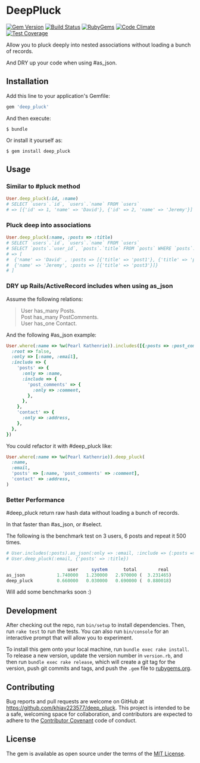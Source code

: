 # DeepPluck

[![Gem Version](https://img.shields.io/gem/v/deep_pluck.svg?style=flat)](http://rubygems.org/gems/deep_pluck)
[![Build Status](https://travis-ci.org/khiav223577/deep_pluck.svg?branch=master)](https://travis-ci.org/khiav223577/deep_pluck)
[![RubyGems](http://img.shields.io/gem/dt/deep_pluck.svg?style=flat)](http://rubygems.org/gems/deep_pluck)
[![Code Climate](https://codeclimate.com/github/khiav223577/deep_pluck/badges/gpa.svg)](https://codeclimate.com/github/khiav223577/deep_pluck)
[![Test Coverage](https://codeclimate.com/github/khiav223577/deep_pluck/badges/coverage.svg)](https://codeclimate.com/github/khiav223577/deep_pluck/coverage)

Allow you to pluck deeply into nested associations without loading a bunch of records.

And DRY up your code when using #as_json.


## Installation

Add this line to your application's Gemfile:

```ruby
gem 'deep_pluck'
```

And then execute:

    $ bundle

Or install it yourself as:

    $ gem install deep_pluck

## Usage

### Similar to #pluck method
```rb
User.deep_pluck(:id, :name)
# SELECT `users`.`id`, `users`.`name` FROM `users` 
# => [{'id' => 1, 'name' => 'David'}, {'id' => 2, 'name' => 'Jeremy'}]
```

### Pluck deep into associations
```rb
User.deep_pluck(:name, :posts => :title)
# SELECT `users`.`id`, `users`.`name` FROM `users`
# SELECT `posts`.`user_id`, `posts`.`title` FROM `posts` WHERE `posts`.`user_id` IN (1, 2)
# => [
#  {'name' => 'David' , :posts => [{'title' => 'post1'}, {'title' => 'post2'}]}, 
#  {'name' => 'Jeremy', :posts => [{'title' => 'post3'}]}
# ]
```

### DRY up Rails/ActiveRecord includes when using as_json

Assume the following relations:

> User has_many Posts.<br>
> Post has_many PostComments.<br>
> User has_one Contact.<br>

And the following #as_json example:
```rb
User.where(:name => %w(Pearl Kathenrie)).includes([{:posts => :post_comments}, :contact]).as_json({
  :root => false,
  :only => [:name, :email], 
  :include => {
    'posts' => {
      :only => :name, 
      :include => {
        'post_comments' => {
          :only => :comment,
        },
      },
    },
    'contact' => {
      :only => :address,
    },
  },
})

```
You could refactor it with #deep_pluck like:
```rb
User.where(:name => %w(Pearl Kathenrie)).deep_pluck(
  :name, 
  :email, 
  'posts' => [:name, 'post_comments' => :comment], 
  'contact' => :address,
)
```

### Better Performance

#deep_pluck return raw hash data without loading a bunch of records.

In that faster than #as_json, or #select.

The following is the benchmark test on 3 users, 6 posts and repeat it 500 times.
```rb
# User.includes(:posts).as_json(:only => :email, :include => {:posts => {:only => :title}})
# User.deep_pluck(:email, {'posts' => :title})

                       user     system      total        real
as_json            1.740000   1.230000   2.970000 (  3.231465)
deep_pluck         0.660000   0.030000   0.690000 (  0.880018)
```
Will add some benchmarks soon :)


## Development

After checking out the repo, run `bin/setup` to install dependencies. Then, run `rake test` to run the tests. You can also run `bin/console` for an interactive prompt that will allow you to experiment.

To install this gem onto your local machine, run `bundle exec rake install`. To release a new version, update the version number in `version.rb`, and then run `bundle exec rake release`, which will create a git tag for the version, push git commits and tags, and push the `.gem` file to [rubygems.org](https://rubygems.org).

## Contributing

Bug reports and pull requests are welcome on GitHub at https://github.com/khiav223577/deep_pluck. This project is intended to be a safe, welcoming space for collaboration, and contributors are expected to adhere to the [Contributor Covenant](http://contributor-covenant.org) code of conduct.


## License

The gem is available as open source under the terms of the [MIT License](http://opensource.org/licenses/MIT).

